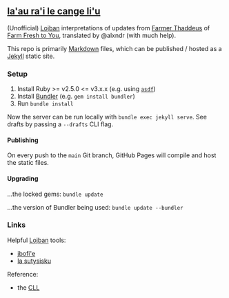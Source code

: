 ## [la'au ra'i le cange li'u]

(Unofficial) [Lojban] interpretations of updates from [Farmer Thaddeus] of [Farm Fresh to You], translated by @alxndr (with much help).

This repo is primarily [Markdown](https://www.markdownguide.org) files, which can be published / hosted as a [Jekyll](https://asdf-vm.com) static site.


### Setup

1. Install Ruby >= v2.5.0 <= v3.x.x (e.g. using [`asdf`](https://asdf-vm.com/))
2. Install [Bundler](https://bundler.io) (e.g. `gem install bundler`)
3. Run `bundle install`

Now the server can be run locally with `bundle exec jekyll serve`.
See drafts by passing a `--drafts` CLI flag.


#### Publishing

On every push to the `main` Git branch, GitHub Pages will compile and host the static files.


#### Upgrading

...the locked gems: `bundle update`

...the version of Bundler being used: `bundle update --bundler`


### Links

Helpful [Lojban] tools:
* [jbofi'e]
* [la sutysisku]

Reference:
* the [CLL]

[CLL]: https://lojban.github.io
[Farm Fresh to You]: https://www.farmfreshtoyou.com
[Farmer Thaddeus]: https://instagram.com/farmerthaddeus
[Lojban]: https://lojban.org
[jbofi'e]: https://jboski.lojban.org
[la sutysisku]: https://la-lojban.github.io/sutysisku/lojban/index.html
[la'au ra'i le cange li'u]: https://alxndr.github.io/lahau-rahi-le-cange-lihu
